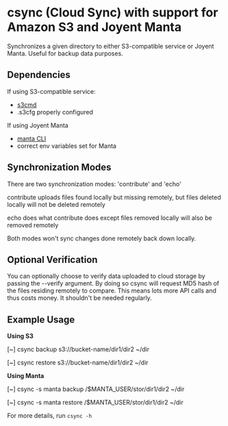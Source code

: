 csync (Cloud Sync) with support for Amazon S3 and Joyent Manta
==============================================================

Synchronizes a given directory to either S3-compatible service or Joyent Manta. Useful for backup data purposes.

Dependencies
------------
If using S3-compatible service:

 - [s3cmd](http://s3tools.org/s3cmd)
 - .s3cfg properly configured

If using Joyent Manta

 - [manta CLI](https://npmjs.org/package/manta)
 - correct env variables set for Manta

Synchronization Modes
---------------------

There are two synchronization modes: 'contribute' and 'echo'

contribute uploads files found locally but missing remotely, but files deleted locally will not be deleted remotely

echo does what contribute does except files removed locally will also be removed remotely

Both modes won't sync changes done remotely back down locally.

Optional Verification
---------------------

You can optionally choose to verify data uploaded to cloud storage by passing
the --verify argument. By doing so csync will request MD5 hash of the files
residing remotely to compare. This means lots more API calls and thus costs
money. It shouldn't be needed regularly.

Example Usage
-------------
**Using S3**

[~] csync backup s3://bucket-name/dir1/dir2 ~/dir

[~] csync restore s3://bucket-name/dir1/dir2 ~/dir

**Using Manta**

[~] csync -s manta backup /$MANTA_USER/stor/dir1/dir2 ~/dir

[~] csync -s manta restore /$MANTA_USER/stor/dir1/dir2 ~/dir

For more details, run `csync -h`
